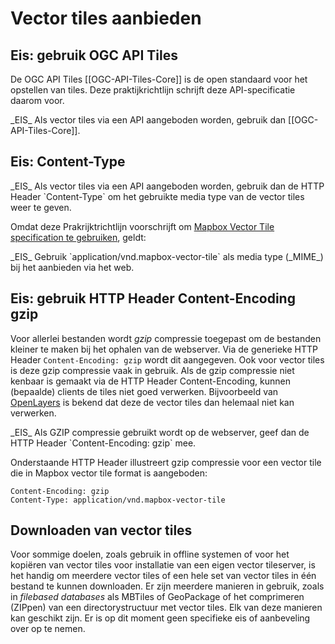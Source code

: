 # Vector tiles aanbieden

## Eis: gebruik OGC API Tiles
De OGC API Tiles [[OGC-API-Tiles-Core]] is de open standaard voor het opstellen van tiles. Deze praktijkrichtlijn schrijft deze API-specificatie daarom voor.

<div class="advisement">
_EIS_ Als vector tiles via een API aangeboden worden, gebruik dan [[OGC-API-Tiles-Core]].
</div>

## Eis: Content-Type
<div class="advisement">
_EIS_ Als vector tiles via een API aangeboden worden, gebruik dan de HTTP Header `Content-Type` om het gebruikte media type van de vector tiles weer te geven.
</div>

Omdat deze Prakrijktrichtlijn voorschrijft om [Mapbox Vector Tile specification te gebruiken](#eis-mapbox-vector-tile-specification-versie-2-1), geldt:

<div class="advisement">
_EIS_ Gebruik `application/vnd.mapbox-vector-tile` als media type (_MIME_) bij het aanbieden via het web.
</div>

## Eis: gebruik HTTP Header Content-Encoding gzip
Voor allerlei bestanden wordt _gzip_ compressie toegepast om de bestanden kleiner te maken bij het ophalen van de webserver. Via de generieke HTTP Header `Content-Encoding: gzip` wordt dit aangegeven. Ook voor vector tiles is deze gzip compressie vaak in gebruik. Als de gzip compressie niet kenbaar is gemaakt via de HTTP Header Content-Encoding, kunnen (bepaalde) clients de tiles niet goed verwerken. Bijvoorbeeld van [OpenLayers](https://openlayers.org/) is bekend dat deze de vector tiles dan helemaal niet kan verwerken.

<div class="advisement">
_EIS_ Als GZIP compressie gebruikt wordt op de webserver, geef dan de HTTP Header `Content-Encoding: gzip` mee.
</div>

<aside class="example" title="Voorbeeld HTTP Headers vector tile met gzip compressie">

Onderstaande HTTP Header illustreert gzip compressie voor een vector tile die in Mapbox vector tile format is aangeboden:

```
Content-Encoding: gzip
Content-Type: application/vnd.mapbox-vector-tile
```
</aside>


## Downloaden van vector tiles
Voor sommige doelen, zoals gebruik in offline systemen of voor het kopiëren van vector tiles voor installatie van een eigen vector tileserver, is het handig om meerdere vector tiles of een hele set van vector tiles in één bestand te kunnen downloaden. Er zijn meerdere manieren in gebruik, zoals in _filebased databases_ als MBTiles of GeoPackage of het comprimeren (ZIPpen) van een directorystructuur met vector tiles. Elk van deze manieren kan geschikt zijn. Er is op dit moment geen specifieke eis of aanbeveling over op te nemen.
